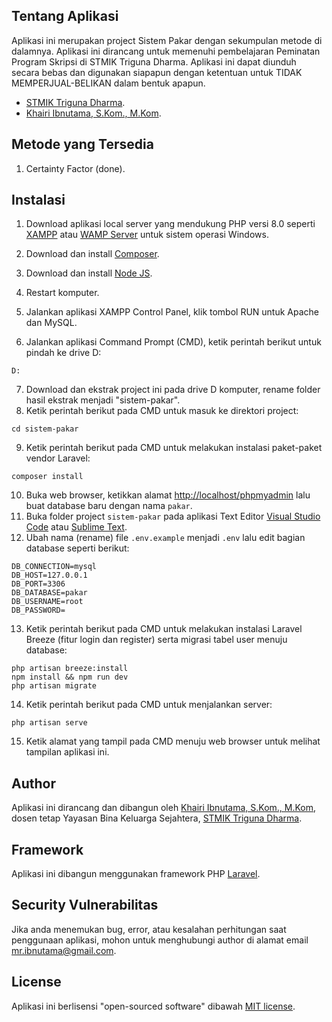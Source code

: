 ## Tentang Aplikasi

Aplikasi ini merupakan project Sistem Pakar dengan sekumpulan metode di dalamnya. Aplikasi ini dirancang untuk memenuhi pembelajaran Peminatan Program Skripsi di STMIK Triguna Dharma. Aplikasi ini dapat diunduh secara bebas dan digunakan siapapun dengan ketentuan untuk TIDAK MEMPERJUAL-BELIKAN dalam bentuk apapun.

-   [STMIK Triguna Dharma](https://www.trigunadharma.ac.id).
-   [Khairi Ibnutama, S.Kom., M.Kom](https://kaitama.dev).

## Metode yang Tersedia

1. Certainty Factor (done).

## Instalasi

1. Download aplikasi local server yang mendukung PHP versi 8.0 seperti [XAMPP](https://www.apachefriends.org/download.html) atau [WAMP Server](https://www.wampserver.com/en/download-wampserver-64bits/) untuk sistem operasi Windows.

2. Download dan install [Composer](https://getcomposer.org/Composer-Setup.exe).
3. Download dan install [Node JS](https://nodejs.org/en/download/).
4. Restart komputer.
5. Jalankan aplikasi XAMPP Control Panel, klik tombol RUN untuk Apache dan MySQL.
6. Jalankan aplikasi Command Prompt (CMD), ketik perintah berikut untuk pindah ke drive D:

```
D:
```

7. Download dan ekstrak project ini pada drive D komputer, rename folder hasil ekstrak menjadi "sistem-pakar".
8. Ketik perintah berikut pada CMD untuk masuk ke direktori project:

```
cd sistem-pakar
```

9. Ketik perintah berikut pada CMD untuk melakukan instalasi paket-paket vendor Laravel:

```
composer install
```

10. Buka web browser, ketikkan alamat [http://localhost/phpmyadmin](http://localhost/phpmyadmin) lalu buat database baru dengan nama `pakar`.
11. Buka folder project `sistem-pakar` pada aplikasi Text Editor [Visual Studio Code](https://code.visualstudio.com/Download) atau [Sublime Text](https://www.sublimetext.com/download).
12. Ubah nama (rename) file `.env.example` menjadi `.env` lalu edit bagian database seperti berikut:

```
DB_CONNECTION=mysql
DB_HOST=127.0.0.1
DB_PORT=3306
DB_DATABASE=pakar
DB_USERNAME=root
DB_PASSWORD=
```

13. Ketik perintah berikut pada CMD untuk melakukan instalasi Laravel Breeze (fitur login dan register) serta migrasi tabel user menuju database:

```
php artisan breeze:install
npm install && npm run dev
php artisan migrate
```

14. Ketik perintah berikut pada CMD untuk menjalankan server:

```
php artisan serve
```

15. Ketik alamat yang tampil pada CMD menuju web browser untuk melihat tampilan aplikasi ini.

## Author

Aplikasi ini dirancang dan dibangun oleh [Khairi Ibnutama, S.Kom., M.Kom](https://kaitama.dev), dosen tetap Yayasan Bina Keluarga Sejahtera, [STMIK Triguna Dharma](https://www.trigunadharma.ac.id).

## Framework

Aplikasi ini dibangun menggunakan framework PHP [Laravel](https://laravel.com).

## Security Vulnerabilitas

Jika anda menemukan bug, error, atau kesalahan perhitungan saat penggunaan aplikasi, mohon untuk menghubungi author di alamat email [mr.ibnutama@gmail.com](mailto:mr.ibnutama@gmail.com).

## License

Aplikasi ini berlisensi "open-sourced software" dibawah [MIT license](https://opensource.org/licenses/MIT).
